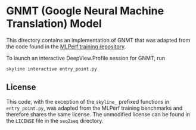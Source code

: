 # GNMT (Google Neural Machine Translation) Model

This directory contains an implementation of GNMT that was adapted from the
code found in the [MLPerf training repository](https://github.com/mlperf/training/tree/master/rnn_translator).

To launch an interactive DeepView.Profile session for GNMT, run
```
skyline interactive entry_point.py
```


## License

This code, with the exception of the `skyline_` prefixed functions in
`entry_point.py`, was adapted from the MLPerf training benchmarks and therefore
shares the same license. The unmodified license can be found in the `LICENSE`
file in the `seq2seq` directory.

